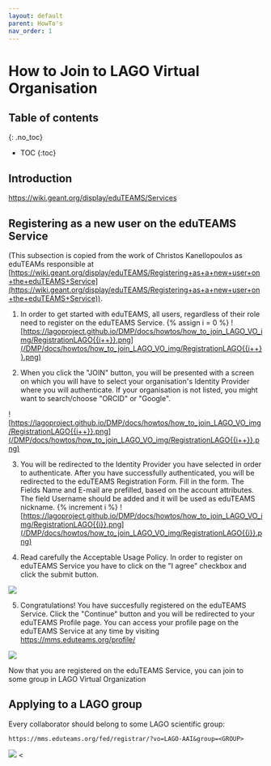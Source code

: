 ```yaml
---
layout: default
parent: HowTo's
nav_order: 1
---
```


# How to Join to LAGO Virtual Organisation

## Table of contents
{: .no_toc}

- TOC
{:toc}


## Introduction

https://wiki.geant.org/display/eduTEAMS/Services

## Registering as a new user on the eduTEAMS Service
(This subsection is copied from the work of Christos Kanellopoulos as eduTEAMs responsible at  [https://wiki.geant.org/display/eduTEAMS/Registering+as+a+new+user+on+the+eduTEAMS+Service](https://wiki.geant.org/display/eduTEAMS/Registering+as+a+new+user+on+the+eduTEAMS+Service)).


1. In order to get started with eduTEAMS, all users, regardless of their role need to register on the eduTEAMS Service.
  {% assign i = 0 %}
  ![https://lagoproject.github.io/DMP/docs/howtos/how_to_join_LAGO_VO_img/RegistrationLAGO{{i++}}.png](/DMP/docs/howtos/how_to_join_LAGO_VO_img/RegistrationLAGO{{i++}}.png)

2. When you click the "JOIN" button, you will be presented with a screen on which you will have to select your organisation's Identity Provider where you will authenticate. If your organisation is not listed, you might want to search/choose "ORCID" or "Google".

  ![https://lagoproject.github.io/DMP/docs/howtos/how_to_join_LAGO_VO_img/RegistrationLAGO{{i++}}.png](/DMP/docs/howtos/how_to_join_LAGO_VO_img/RegistrationLAGO{{i++}}.png)

3. You will be redirected to the Identity Provider you have selected in order to authenticate. After you have successfully authenticated, you will be redirected to the eduTEAMS Registration Form. Fill in the form. The Fields Name and E-mail are prefilled, based on the account attributes. The field Username should be added and it will be used as eduTEAMS nickname.
  {% increment i %} 
  ![https://lagoproject.github.io/DMP/docs/howtos/how_to_join_LAGO_VO_img/RegistrationLAGO{{i}}.png](/DMP/docs/howtos/how_to_join_LAGO_VO_img/RegistrationLAGO{{i}}.png)

4. Read carefully the Acceptable Usage Policy. In order to register on eduTEAMS Service you have to click on the "I agree" checkbox and click the submit button.

  ![](/DMP/docs/howtos/how_to_join_LAGO_VO_img/RegistrationLAGO4.png)

5. Congratulations! You have succesfully registered on the eduTEAMS Service. Click the "Continue" button and you will be redirected to your eduTEAMS Profile page. You can access your profile page on the eduTEAMS Service at any time by visiting https://mms.eduteams.org/profile/ 

  ![](/DMP/docs/howtos/how_to_join_LAGO_VO_img/RegEduTEAMs5.png)

Now that you are registered on the eduTEAMS Service, you can join to some group in LAGO Virtual Organization

## Applying to a LAGO group

Every collaborator should belong to some LAGO scientific group:

``https://mms.eduteams.org/fed/registrar/?vo=LAGO-AAI&group=<GROUP>``

![](/DMP/docs/howtos/how_to_join_LAGO_VO_img/RegLAGO2.png)
<
